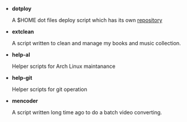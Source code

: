 * **dotploy**

    A $HOME dot files deploy script which has its own
    [repository](https://github.com/techlivezheng/dotploy)

* **extclean**

    A script written to clean and manage my books and music collection.

* **help-al**

    Helper scripts for Arch Linux maintanance

* **help-git**

    Helper scripts for git operation

* **mencoder**

    A script written long time ago to do a batch video converting.
